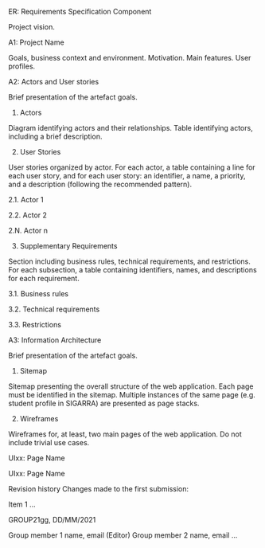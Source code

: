 ER: Requirements Specification Component

Project vision.


A1: Project Name

Goals, business context and environment.
Motivation.
Main features.
User profiles.



A2: Actors and User stories

Brief presentation of the artefact goals.


1. Actors

Diagram identifying actors and their relationships.
Table identifying actors, including a brief description.


2. User Stories

User stories organized by actor.
For each actor, a table containing a line for each user story, and for each user story: an identifier, a name, a priority, and a description (following the recommended pattern).


2.1. Actor 1

2.2. Actor 2

2.N. Actor n

3. Supplementary Requirements

Section including business rules, technical requirements, and restrictions.
For each subsection, a table containing identifiers, names, and descriptions for each requirement.


3.1. Business rules

3.2. Technical requirements

3.3. Restrictions


A3: Information Architecture

Brief presentation of the artefact goals.


1. Sitemap

Sitemap presenting the overall structure of the web application.
Each page must be identified in the sitemap.
Multiple instances of the same page (e.g. student profile in SIGARRA) are presented as page stacks.


2. Wireframes

Wireframes for, at least, two main pages of the web application.
Do not include trivial use cases.


UIxx: Page Name

UIxx: Page Name


Revision history
Changes made to the first submission:

Item 1
...


GROUP21gg, DD/MM/2021

Group member 1 name, email (Editor)
Group member 2 name, email
...
